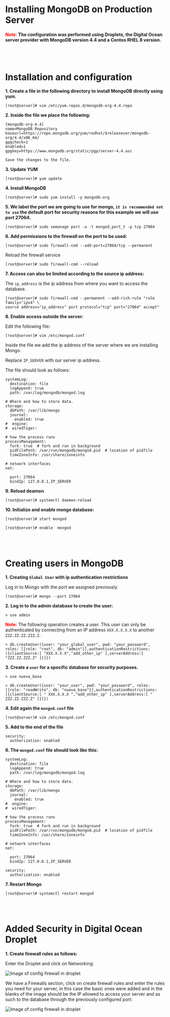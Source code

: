 
# Installing MongoDB on Production Server

#### <b style="color:red">Note:</b> The configuration was performed using Droplets, the Digital Ocean server provider with MongoDB version 4.4 and a Centos RHEL 8 version.

<br>
<br>

# Installation and configuration

**1. Create a file in the following directory to install MongoDB directly using yum.**

```shell
[root@server]# vim /etc/yum.repos.d/mongodb-org-4.4.repo
```

**2. Inside the file we place the following:**

```shell
[mongodb-org-4.4]
name=MongoDB Repository
baseurl=https://repo.mongodb.org/yum/redhat/$releasever/mongodb-org/4.4/x86_64/
gpgcheck=1
enabled=1
gpgkey=https://www.mongodb.org/static/pgp/server-4.4.asc
```
`Save the changes to the file.`

**3. Update YUM**

```shell
[root@server]# yum update
```

**4. Install MongoDB**
```shell
[root@server]# sudo yum install -y mongodb-org
```

**5. We label the port we are going to use for mongo, `it is recommended not to use` the default port for security reasons for this example we will use port 27064.**

```shell
[root@server]# sudo semanage port -a -t mongod_port_t -p tcp 27064
```

**6. Add permissions to the firewall on the port to be used:**
```shell
[root@server]# sudo firewall-cmd --add-port=27064/tcp --permanent 
```
Reload the firewall service

```shell
[root@server]# sudo firewall-cmd --reload
```

**7. Access can also be limited according to the source ip address:**

The `ip_address` is the ip address from where you want to access the database.
```shell
[root@server]# sudo firewall-cmd --permanent --add-rich-rule "rule family="ipv4" \
source address="ip_address" port protocol="tcp" port="27064" accept"
```

**8. Enable access outside the server:**

Edit the following file:

```shell
[root@server]# vim /etc/mongod.conf  
```

Inside the file we add the ip address of the server where we are installing Mongo.

Replace `IP_SERVER` with our server ip address.

The file should look as follows:

```shell
systemLog:
  destination: file
  logAppend: true
  path: /var/log/mongodb/mongod.log

# Where and how to store data.
storage:
  dbPath: /var/lib/mongo
  journal:
    enabled: true
#  engine:
#  wiredTiger:

# how the process runs
processManagement:
  fork: true  # fork and run in background
  pidFilePath: /var/run/mongodb/mongod.pid  # location of pidfile
  timeZoneInfo: /usr/share/zoneinfo

# network interfaces
net:

  port: 27064
  bindIp: 127.0.0.1,IP_SERVER

```

**9. Reload deamon**

```shell
[root@server]# systemctl daemon-reload
```

**10. Initialize and enable mongo database:**

```shell
[root@server]# start mongod
```

```shell
[root@server]# enable  mongod
```
<br>
<br>

# Creating users in MongoDB

**1. Creating `Global User` with ip authentication restrictions**

Log in to Mongo with the port we assigned previously

```shell
[root@server]# mongo --port 27064 
```

**2. Log in to the admin database to create the user:**

```shell
> use admin
```

<b style="color:red">Note:</b> The following operation creates a user. This user can only be authenticated by connecting from an IP address `XXX.X.X.X.X` to another `ZZZ.ZZ.ZZ.ZZZ.Z`.

```shell
> db.createUser({user: "your_global_user", pwd: "your_password", roles: [{role: "root", db: "admin"}],authenticationRestrictions:[{clientSource:[ "XXX.X.X.X","add_other_ip" ],serverAddress:[ "ZZZ.ZZ.ZZZ.Z" ]}]})
```

**3. Create a `user` for a specific database for security purposes.**

```shell
> use nueva_base
```

```shell
> db.createUser({user: "your_user", pwd: "your_password", roles: [{role: "readWrite", db: "nueva_base"}],authenticationRestrictions:[{clientSource:[ " XXX.X.X.X ","add_other_ip" ],serverAddress:[ " ZZZ.ZZ.ZZZ.Z" ]}]})
```

**4. Edit again the `mongod.conf` file**

```shell
[root@server]# vim /etc/mongod.conf 
```

**5. Add to the end of the file**

```shell
security:
  authorization: enabled
```

**6. The `mongod.conf` file should look like this:**

```shell
systemLog:
  destination: file
  logAppend: true
  path: /var/log/mongodb/mongod.log

# Where and how to store data.
storage:
  dbPath: /var/lib/mongo
  journal:
    enabled: true
#  engine:
#  wiredTiger:

# how the process runs
processManagement:
  fork: true  # fork and run in background
  pidFilePath: /var/run/mongodb/mongod.pid  # location of pidfile
  timeZoneInfo: /usr/share/zoneinfo

# network interfaces
net:

  port: 27064
  bindIp: 127.0.0.1,IP_SERVER

security:
  authorization: enabled

```

**7. Restart Mongo**

```shell
[root@server]# systemctl restart mongod
```
<br>
<br>

# Added Security in Digital Ocean Droplet

**1. Create firewall rules as follows:**

Enter the Droplet and click on Networking:

![Image of config firewall in droplet](https://firebasestorage.googleapis.com/v0/b/documentation-github.appspot.com/o/img-1.png?alt=media&token=1539000a-25b3-4b39-a8c0-288ea1939f8d)

We have a Firewalls section, click on create firewall rules and enter the rules you need for your server, in this case the basic ones were added and in the blanks of the image should be the IP allowed to access your server and as such to the database through the previously configured port:

![Image of config firewall in droplet](https://firebasestorage.googleapis.com/v0/b/documentation-github.appspot.com/o/img-2.png?alt=media&token=1e95d2e4-afc8-42d4-bea8-a16480c3183f)




